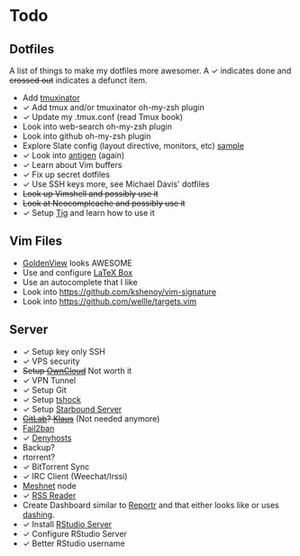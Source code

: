 Todo
====

## Dotfiles

A list of things to make my dotfiles more awesomer. A ✓ indicates done and ~~crossed out~~ indicates a defunct item.

- Add [tmuxinator](https://github.com/aziz/tmuxinator)
- ✓ Add tmux and/or tmuxinator oh-my-zsh plugin
- ✓ Update my .tmux.conf (read Tmux book)
- Look into web-search oh-my-zsh plugin
- Look into github oh-my-zsh plugin
- Explore Slate config (layout directive, monitors, etc) [sample][slate]
- ✓ Look into [antigen][anti] (again)
- ✓ Learn about Vim buffers
- ✓ Fix up secret dotfiles
- ✓ Use SSH keys more, see Michael Davis' dotfiles
- ~~Look up Vimshell and possibly use it~~
- ~~Look at Neocomplcache and possibly use it~~
- ✓ Setup [Tig][tig] and learn how to use it

## Vim Files

- [GoldenView][golden] looks AWESOME
- Use and configure [LaTeX Box][latex]
- Use an autocomplete that I like
- Look into https://github.com/kshenoy/vim-signature
- Look into https://github.com/wellle/targets.vim

## Server

- ✓ Setup key only SSH
- ✓ VPS security
- ~~Setup [OwnCloud][owncloud]~~ Not worth it
- ✓ VPN Tunnel
- ✓ Setup Git
- ✓ Setup [tshock][tshock]
- ✓ Setup [Starbound Server][starbound]
- ~~[GitLab][gitlab]? [Klaus][klaus]~~ (Not needed anymore)
- [Fail2ban][f2b]
- ✓ [Denyhosts][deny]
- Backup?
- rtorrent?
- ✓ BitTorrent Sync
- ✓ IRC Client (Weechat/Irssi)
- [Meshnet][meshnet] node
- ✓ [RSS Reader][rss]
- Create Dashboard similar to [Reportr][reportr] and that either looks like or uses [dashing][dashing].
- ✓ Install [RStudio Server][rstudio]
- ✓ Configure RStudio Server
- ✓ Better RStudio username

[klaus]: https://github.com/jonashaag/klaus
[owncloud]: http://owncloud.org/
[tshock]: http://tshock.co/xf/index.php
[starbound]: http://www.reddit.com/r/starbound/comments/1s3rdp/how_to_linux_dedicated_server_setup/
[gitlab]: http://gitlab.org/
[f2b]: https://www.digitalocean.com/community/articles/how-to-protect-ssh-with-fail2ban-on-centos-6
[deny]: https://www.digitalocean.com/community/articles/how-to-install-denyhosts-on-centos-6
[meshnet]: http://projectmeshnet.org/
[rss]: https://github.com/swanson/stringer
[reportr]: https://github.com/SamyPesse/reportr
[dashing]: http://shopify.github.io/dashing/
[rstudio]: http://www.rstudio.com/ide/docs/server/getting_started
[golden]: http://zhaocai.github.io/GoldenView.Vim/
[latex]: https://github.com/LaTeX-Box-Team/LaTeX-Box
[slate]: https://github.com/jigish/dotfiles/blob/master/slate
[anti]: https://github.com/zsh-users/antigen
[tig]: https://github.com/jonas/tig
